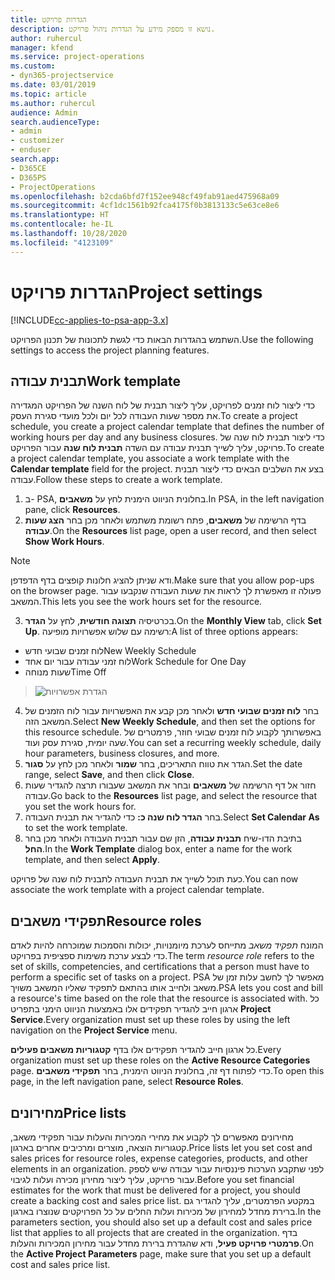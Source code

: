 ```yaml
---
title: הגדרות פרויקט
description: נושא זו מספק מידע על הגדרות ניהול פרויקט.
author: ruhercul
manager: kfend
ms.service: project-operations
ms.custom:
- dyn365-projectservice
ms.date: 03/01/2019
ms.topic: article
ms.author: ruhercul
audience: Admin
search.audienceType:
- admin
- customizer
- enduser
search.app:
- D365CE
- D365PS
- ProjectOperations
ms.openlocfilehash: b2cda6bfd7f152ee948cf49fab91aed475968a09
ms.sourcegitcommit: 4cf1dc1561b92fca4175f0b3813133c5e63ce8e6
ms.translationtype: HT
ms.contentlocale: he-IL
ms.lasthandoff: 10/28/2020
ms.locfileid: "4123109"
---
```

# <a name="project-settings"></a><span data-ttu-id="00be2-103">הגדרות פרויקט</span><span class="sxs-lookup"><span data-stu-id="00be2-103">Project settings</span></span>

[!INCLUDE[cc-applies-to-psa-app-3.x](../includes/cc-applies-to-psa-app-3x.md)]

<span data-ttu-id="00be2-104">השתמש בהגדרות הבאות כדי לגשת לתכונות של תכנון הפרויקט.</span><span class="sxs-lookup"><span data-stu-id="00be2-104">Use the following settings to access the project planning features.</span></span>

## <a name="work-template"></a><span data-ttu-id="00be2-105">תבנית עבודה</span><span class="sxs-lookup"><span data-stu-id="00be2-105">Work template</span></span>

<span data-ttu-id="00be2-106">כדי ליצור לוח זמנים לפרויקט, עליך ליצור תבנית של לוח השנה של הפרויקט המגדירה את מספר שעות העבודה לכל יום ולכל מועדי סגירת העסק.</span><span class="sxs-lookup"><span data-stu-id="00be2-106">To create a project schedule, you create a project calendar template that defines the number of working hours per day and any business closures.</span></span> <span data-ttu-id="00be2-107">כדי ליצור תבנית לוח שנה של פרויקט, עליך לשייך תבנית עבודה עם השדה **תבנית לוח שנה** עבור הפרויקט.</span><span class="sxs-lookup"><span data-stu-id="00be2-107">To create a project calendar template, you associate a work template with the **Calendar template** field for the project.</span></span> <span data-ttu-id="00be2-108">בצע את השלבים הבאים כדי ליצור תבנית עבודה.</span><span class="sxs-lookup"><span data-stu-id="00be2-108">Follow these steps to create a work template.</span></span>

1. <span data-ttu-id="00be2-109">ב- PSA, בחלונית הניווט הימנית לחץ על **משאבים**.</span><span class="sxs-lookup"><span data-stu-id="00be2-109">In PSA, in the left navigation pane, click **Resources**.</span></span> 
2. <span data-ttu-id="00be2-110">בדף הרשימה של **משאבים**, פתח רשומת משתמש ולאחר מכן בחר **הצג שעות עבודה**.</span><span class="sxs-lookup"><span data-stu-id="00be2-110">On the **Resources** list page, open a user record, and then select **Show Work Hours**.</span></span>

  > [!NOTE]
  > <span data-ttu-id="00be2-111">ודא שניתן להציג חלונות קופצים בדף הדפדפן.</span><span class="sxs-lookup"><span data-stu-id="00be2-111">Make sure that you allow pop-ups on the browser page.</span></span> <span data-ttu-id="00be2-112">פעולה זו מאפשרת לך לראות את שעות העבודה שנקבעו עבור המשאב.</span><span class="sxs-lookup"><span data-stu-id="00be2-112">This lets you see the work hours set for the resource.</span></span>
  
3. <span data-ttu-id="00be2-113">בכרטיסיה **תצוגה חודשית**, לחץ על **הגדר**.</span><span class="sxs-lookup"><span data-stu-id="00be2-113">On the **Monthly View** tab, click **Set Up**.</span></span> <span data-ttu-id="00be2-114">רשימה עם שלוש אפשרויות מופיעה:</span><span class="sxs-lookup"><span data-stu-id="00be2-114">A list of three options appears:</span></span> 

  - <span data-ttu-id="00be2-115">לוח זמנים שבועי חדש</span><span class="sxs-lookup"><span data-stu-id="00be2-115">New Weekly Schedule</span></span>
  - <span data-ttu-id="00be2-116">לוח זמני עבודה עבור יום אחד</span><span class="sxs-lookup"><span data-stu-id="00be2-116">Work Schedule for One Day</span></span>
  - <span data-ttu-id="00be2-117">שעות מנוחה</span><span class="sxs-lookup"><span data-stu-id="00be2-117">Time Off</span></span>

> ![הגדרת אפשרויות](media/project-13.png)

4. <span data-ttu-id="00be2-119">בחר **לוח זמנים שבועי חדש** ולאחר מכן קבע את האפשרויות עבור לוח הזמנים של המשאב הזה.</span><span class="sxs-lookup"><span data-stu-id="00be2-119">Select **New Weekly Schedule**, and then set the options for this resource schedule.</span></span> <span data-ttu-id="00be2-120">באפשרותך לקבוע לוח זמנים שבועי חוזר, פרמטרים של שעה יומית, סגירת עסק ועוד.</span><span class="sxs-lookup"><span data-stu-id="00be2-120">You can set a recurring weekly schedule, daily hour parameters, business closures, and more.</span></span>
5. <span data-ttu-id="00be2-121">הגדר את טווח התאריכים, בחר **שמור** ולאחר מכן לחץ על **סגור**.</span><span class="sxs-lookup"><span data-stu-id="00be2-121">Set the date range, select **Save**, and then click **Close**.</span></span> 
6. <span data-ttu-id="00be2-122">חזור אל דף הרשימה של **משאבים** ובחר את המשאב שעבורו תרצה להגדיר שעות עבודה.</span><span class="sxs-lookup"><span data-stu-id="00be2-122">Go back to the **Resources** list page, and select the resource that you set the work hours for.</span></span> 
7. <span data-ttu-id="00be2-123">בחר **הגדר לוח שנה כ:** כדי להגדיר את תבנית העבודה.</span><span class="sxs-lookup"><span data-stu-id="00be2-123">Select **Set Calendar As** to set the work template.</span></span> 
8. <span data-ttu-id="00be2-124">בתיבת הדו-שיח **תבנית עבודה**, הזן שם עבור תבנית העבודה ולאחר מכן בחר **החל**.</span><span class="sxs-lookup"><span data-stu-id="00be2-124">In the **Work Template** dialog box, enter a name for the work template, and then select **Apply**.</span></span> 

<span data-ttu-id="00be2-125">כעת תוכל לשייך את תבנית העבודה לתבנית לוח שנה של פרויקט.</span><span class="sxs-lookup"><span data-stu-id="00be2-125">You can now associate the work template with a project calendar template.</span></span>

## <a name="resource-roles"></a><span data-ttu-id="00be2-126">תפקידי משאבים</span><span class="sxs-lookup"><span data-stu-id="00be2-126">Resource roles</span></span>

<span data-ttu-id="00be2-127">המונח *תפקיד משאב* מתייחס לערכת מיומנויות, יכולות והסמכות שמוכרחה להיות לאדם כדי לבצע ערכת משימות ספציפית בפרויקט.</span><span class="sxs-lookup"><span data-stu-id="00be2-127">The term *resource role* refers to the set of skills, competencies, and certifications that a person must have to perform a specific set of tasks on a project.</span></span> <span data-ttu-id="00be2-128">PSA מאפשר לך לחשב עלות זמן של משאב ולחייב אותו בהתאם לתפקיד שאליו המשאב משויך.</span><span class="sxs-lookup"><span data-stu-id="00be2-128">PSA lets you cost and bill a resource's time based on the role that the resource is associated with.</span></span> <span data-ttu-id="00be2-129">כל ארגון חייב להגדיר תפקידים אלו באמצעות הניווט הימני בתפריט **Project Service**.</span><span class="sxs-lookup"><span data-stu-id="00be2-129">Every organization must set up these roles by using the left navigation on the **Project Service** menu.</span></span>

<span data-ttu-id="00be2-130">כל ארגון חייב להגדיר תפקידים אלו בדף **‏‫קטגוריות משאבים פעילים‬**.</span><span class="sxs-lookup"><span data-stu-id="00be2-130">Every organization must set up these roles on the **Active Resource Categories** page.</span></span> <span data-ttu-id="00be2-131">כדי לפתוח דף זה, בחלונית הניווט הימנית, בחר **תפקידי משאבים**.</span><span class="sxs-lookup"><span data-stu-id="00be2-131">To open this page, in the left navigation pane, select **Resource Roles**.</span></span>

## <a name="price-lists"></a><span data-ttu-id="00be2-132">מחירונים</span><span class="sxs-lookup"><span data-stu-id="00be2-132">Price lists</span></span>

<span data-ttu-id="00be2-133">מחירונים מאפשרים לך לקבוע את מחירי המכירות והעלות עבור תפקידי משאב, קטגוריות הוצאה, מוצרים ומרכיבים אחרים בארגון.</span><span class="sxs-lookup"><span data-stu-id="00be2-133">Price lists let you set cost and sales prices for resource roles, expense categories, products, and other elements in an organization.</span></span> <span data-ttu-id="00be2-134">לפני שתקבע הערכות פיננסיות עבור עבודה שיש לספק עבור פרויקט, עליך ליצור מחירון מכירה ועלות לגיבוי.</span><span class="sxs-lookup"><span data-stu-id="00be2-134">Before you set financial estimates for the work that must be delivered for a project, you should create a backing cost and sales price list.</span></span> <span data-ttu-id="00be2-135">במקטע הפרמטרים, עליך להגדיר גם ברירת מחדל למחירון של מכירות ועלות החלים על כל הפרויקטים שנוצרו בארגון.</span><span class="sxs-lookup"><span data-stu-id="00be2-135">In the parameters section, you should also set up a default cost and sales price list that applies to all projects that are created in the organization.</span></span> <span data-ttu-id="00be2-136">בדף **‏‫פרמטרי פרויקט פעיל‬**, ודא שהגדרת ברירת מחדל עבור מחירון המכירות והעלות.</span><span class="sxs-lookup"><span data-stu-id="00be2-136">On the **Active Project Parameters** page, make sure that you set up a default cost and sales price list.</span></span>
